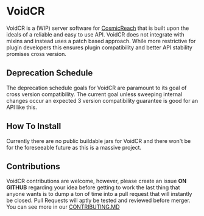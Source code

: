 # VoidCR

VoidCR is a (WIP) server software for [CosmicReach](https://finalforeach.itch.io/cosmic-reach) that is built upon the
ideals of a reliable and easy to use API. VoidCR does not integrate with mixins and instead uses a patch based approach.
While more restrictive for plugin developers this ensures plugin compatibility and better API stability promises cross
version.

## Deprecation Schedule

The deprecation schedule goals for VoidCR are paramount to its goal of cross version compatibility. The current goal
unless sweeping internal changes occur an expected 3 version compatibility guarantee is good for an API like this.

## How To Install

Currently there are no public buildable jars for VoidCR and there won't be for the foreseeable future as this is a
massive project.

## Contributions

VoidCR contributions are welcome, however, please create an issue **ON GITHUB** regarding your idea before getting to
work the last thing that anyone wants is to dump
a ton of time into a pull request that will instantly be closed. Pull Requests will aptly be tested and reviewed before
merger. You can see more in our [CONTRIBUTING.MD](.github/CONTRIBUTING.MD)
